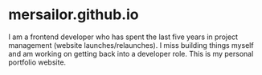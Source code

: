 # mersailor.github.io
I am a frontend developer who has spent the last five years in project management (website launches/relaunches). I miss building things myself and am working on getting back into a developer role. This is my personal portfolio website.
